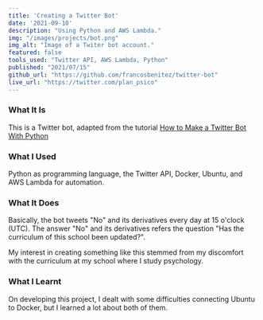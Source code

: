 ```yaml
---
title: 'Creating a Twitter Bot'
date: '2021-09-10'
description: "Using Python and AWS Lambda."
img: "/images/projects/bot.png"
img_alt: "Image of a Twiter bot account."
featured: false
tools_used: "Twitter API, AWS Lambda, Python"
published: "2021/07/15"
github_url: "https://github.com/francosbenitez/twitter-bot"
live_url: "https://twitter.com/plan_psico"
---
```


### What It Is
This is a Twitter bot, adapted from the tutorial [How to Make a Twitter Bot With Python](https://dylancastillo.co/how-to-make-a-twitter-bot-for-free/)

### What I Used
Python as programming language, the Twitter API, Docker, Ubuntu, and AWS Lambda for automation.

### What It Does
Basically, the bot tweets "No" and its derivatives every day at 15 o'clock (UTC). The answer "No" and its derivatives refers the question "Has the curriculum of this school been updated?".

My interest in creating something like this stemmed from my discomfort with the curriculum at my school where I study psychology. 

### What I Learnt
On developing this project, I dealt with some difficulties connecting Ubuntu to Docker, but I learned a lot about both of them.



